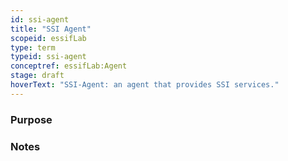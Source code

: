 ```yaml
---
id: ssi-agent
title: "SSI Agent"
scopeid: essifLab
type: term
typeid: ssi-agent
conceptref: essifLab:Agent
stage: draft
hoverText: "SSI-Agent: an agent that provides SSI services."
---
```


### Purpose
<!--State the purpose(s) for which it is necessary (or at least: desirable) to define <New Term>.-->


### Notes
<!--Usually, the meaning of a term will not be _exactly_ the same as that of the concept to which it refers. Often, there are slight differences in meaning, or the term may emphasize specific characteristics of the concept, so as to accommodate specific needs of the scope in which it is defined. Please describe such deviations/emphasized characteristics in this section, and which needs that helps accommodate.-->

